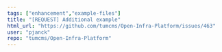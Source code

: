 ```yaml
---
tags: ["enhancement","example-files"]
title: "[REQUEST] Additional example"
html_url: "https://github.com/tumcms/Open-Infra-Platform/issues/463"
user: "pjanck"
repo: "tumcms/Open-Infra-Platform"
---
```


